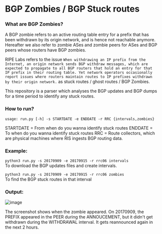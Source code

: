 # BGP Zombies / BGP Stuck routes

### What are BGP Zombies?
A BGP zombie refers to an active routing table entry for a prefix that has been withdrawn by its origin network, and is hence not reachable anymore. Hereafter we also refer to zombie ASes and zombie peers for ASes and BGP peers whose routers have BGP zombies.

RIPE Labs refers to the issue `When withdrawing an IP prefix from the Internet, an origin network sends BGP withdraw messages, which are expected to propagate to all BGP routers that hold an entry for that IP prefix in their routing table. Yet network operators occasionally report issues where routers maintain routes to IP prefixes withdrawn by their origin network.` as stuck routes / ghost routes / BGP Zombies. 

This repository is a parser which analyses the BGP updates and BGP dumps for a time period to identify any stuck routes. 

### How to run?

`usage: run.py [-h] -s STARTDATE -e ENDDATE -r RRC {intervals,zombies}`

STARTDATE = From when do you wanna identify stuck routes
ENDDATE = To when do you wanna identify stuck routes
RRC = Route collectors, which are physical machines where RIS ingests BGP routing data.

### Example:  

`python3 run.py -s 20170909 -e 20170915 -r rrc06 intervals`    
To download the BGP updates files and create intervals. 

`python3 run.py -s 20170909 -e 20170915 -r rrc06 zombies`   
To find the BGP stuck routes in that interval
### Output:
![image](https://github.com/ii-varsha-ii/BGPZombies/assets/28248941/f2f5eaee-f462-461b-ad42-02bf35b3ff21)

The screenshot shows when the zombie appeared. 
On 20170909, the PREFIX appeared in the PEER during the ANNOUCEMENT, but it didn't get withdrawn during the WITHDRAWAL interval. It gets reannounced again in the next 2 hours.


